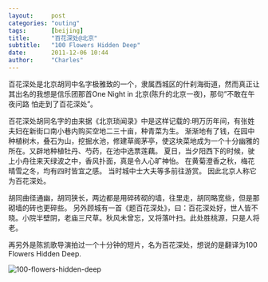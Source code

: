 ```yaml
---
layout:     post
categories: "outing"
tags:       [beijing]
title:      "百花深处@北京"
subtitle:   "100 Flowers Hidden Deep"
date:       2011-12-06 10:44
author:     "Charles"
---
```


百花深处是北京胡同中名字极雅致的一个，隶属西城区的什刹海街道，然而真正让其出名的我想是信乐团那首One Night in 北京(陈升的北京一夜)，那句”不敢在午夜问路 怕走到了百花深处”。

百花深处胡同名字的由来据《北京琐闻录》中是这样记载的:明万历年间，有张姓夫妇在新街口南小巷内购买空地二三十亩，种青菜为生。
渐渐地有了钱，在园中种植树木，叠石为山，挖掘水池，修建草阁茅亭，使这块菜地成为一个十分幽雅的所在。又辟地种植牡丹、芍药，在池中选票莲藕。
夏日，当夕阳西下的时候，驶上小舟往来天绿波之中，香风扑面，真是令人心旷神怡。
在黄菊澄香之秋，梅花晴雪之冬，均有四时皆宜之感。
当时城中士大夫等多前往游赏。
因此北京人称它为百花深处。

胡同曲径通幽，胡同狭长，两边都是用碎砖砌的墙，往里走，胡同略宽些，但是那砌墙的砖也更碎些。
另外顾城有一首《题百花深处》，曰：百花深处好，世人皆不晓。小院半壁阴，老庙三尺草。秋风未曾忘，又将落叶扫。此处胜桃源，只是人将老。

再另外是陈凯歌导演拍过一个十分钟的短片，名为百花深处，想说的是翻译为100 Flowers Hidden Deep.

![100-flowers-hidden-deep]({{site.imageurl}}/100-flowers-hidden-deep.jpg)